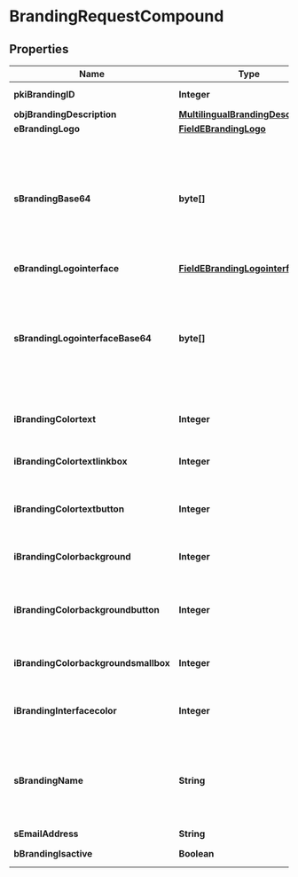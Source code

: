 

# BrandingRequestCompound

## Properties

Name | Type | Description | Notes
------------ | ------------- | ------------- | -------------
**pkiBrandingID** | **Integer** | The unique ID of the Branding |  [optional]
**objBrandingDescription** | [**MultilingualBrandingDescription**](MultilingualBrandingDescription.md) |  | 
**eBrandingLogo** | [**FieldEBrandingLogo**](FieldEBrandingLogo.md) |  | 
**sBrandingBase64** | **byte[]** | The Base64 encoded binary content of the branding logo. This need to match image type selected in eBrandingLogo if you supply an image. If you select &#39;Default&#39;, the logo will be deleted and the default one will be used. |  [optional]
**eBrandingLogointerface** | [**FieldEBrandingLogointerface**](FieldEBrandingLogointerface.md) |  |  [optional]
**sBrandingLogointerfaceBase64** | **byte[]** | The Base64 encoded binary content of the branding logo. This need to match image type selected in eBrandingLogointerface if you supply an image. If you select &#39;Default&#39;, the logo will be deleted and the default one will be used. |  [optional]
**iBrandingColortext** | **Integer** | The color of the text. This is a RGB color converted into integer | 
**iBrandingColortextlinkbox** | **Integer** | The color of the text in the link box. This is a RGB color converted into integer | 
**iBrandingColortextbutton** | **Integer** | The color of the text in the button. This is a RGB color converted into integer | 
**iBrandingColorbackground** | **Integer** | The color of the background. This is a RGB color converted into integer | 
**iBrandingColorbackgroundbutton** | **Integer** | The color of the background of the button. This is a RGB color converted into integer | 
**iBrandingColorbackgroundsmallbox** | **Integer** | The color of the background of the small box. This is a RGB color converted into integer | 
**iBrandingInterfacecolor** | **Integer** | The color of the interface. This is a RGB color converted into integer |  [optional]
**sBrandingName** | **String** | The name of the Branding  This value will only be set if you wish to overwrite the default name. If you want to keep the default name, leave this property empty |  [optional]
**sEmailAddress** | **String** | The email address. |  [optional]
**bBrandingIsactive** | **Boolean** | Whether the Branding is active or not | 




